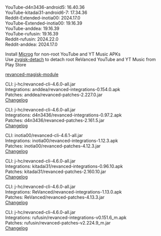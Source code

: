 YouTube-d4n3436-android5: 16.40.36  
YouTube-kitadai31-android6-7: 17.34.36  
Reddit-Extended-inotia00: 2024.17.0  
YouTube-Extended-inotia00: 19.16.39  
YouTube-anddea: 19.16.39  
YouTube-rufusin: 19.16.39  
Reddit-rufusin: 2024.22.0  
Reddit-anddea: 2024.17.0  

Install [Microg](https://github.com/ReVanced/GmsCore/releases) for non-root YouTube and YT Music APKs  
Use [zygisk-detach](https://github.com/j-hc/zygisk-detach) to detach root ReVanced YouTube and YT Music from Play Store  

[revanced-magisk-module](https://github.com/j-hc/revanced-magisk-module)
  
CLI: j-hc/revanced-cli-4.6.0-all.jar  
Integrations: anddea/revanced-integrations-0.154.0.apk  
Patches: anddea/revanced-patches-2.227.0.jar  
[Changelog](https://github.com/anddea/revanced-patches/releases/tag/v2.227.0)

CLI: j-hc/revanced-cli-4.6.0-all.jar  
Integrations: d4n3436/revanced-integrations-0.97.2.apk  
Patches: d4n3436/revanced-patches-2.161.5.jar  
[Changelog](https://github.com/d4n3436/revanced-patches-android5/releases/tag/v2.161.5)

CLI: inotia00/revanced-cli-4.6.1-all.jar  
Integrations: inotia00/revanced-integrations-1.12.3.apk  
Patches: inotia00/revanced-patches-4.12.3.jar  
[Changelog](https://github.com/inotia00/revanced-patches/releases/tag/v4.12.3)

CLI: j-hc/revanced-cli-4.6.0-all.jar  
Integrations: kitadai31/revanced-integrations-0.96.10.apk  
Patches: kitadai31/revanced-patches-2.160.10.jar  
[Changelog](https://github.com/kitadai31/revanced-patches-android6-7/releases/tag/v2.160.10)

CLI: j-hc/revanced-cli-4.6.0-all.jar  
Integrations: ReVanced/revanced-integrations-1.13.0.apk  
Patches: ReVanced/revanced-patches-4.13.3.jar  
[Changelog](https://github.com/ReVanced/revanced-patches/releases/tag/v4.13.3)

CLI: j-hc/revanced-cli-4.6.0-all.jar  
Integrations: rufusin/revanced-integrations-v0.151.6_m.apk  
Patches: rufusin/revanced-patches-v2.224.9_m.jar  
[Changelog](https://github.com/rufusin/revanced-patches/releases/tag/v2.224.9_m)  
